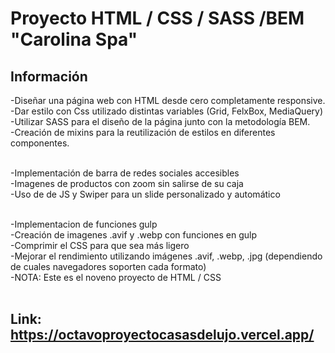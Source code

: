 # Proyecto HTML / CSS / SASS /BEM "Carolina Spa"


## Información

-Diseñar una página web con HTML desde cero  completamente responsive. <br>
-Dar estilo con Css utilizado distintas variables (Grid, FelxBox, MediaQuery)<br>
-Utilizar SASS para el diseño de la página junto con la metodología BEM.<br>
-Creación de mixins para la reutilización de estilos en diferentes componentes.<br><br>

-Implementación de barra de redes sociales accesibles<br>
-Imagenes de productos con zoom sin salirse de su caja<br>
-Uso de de JS y Swiper para un slide personalizado y automático<br><br>

-Implementacion de funciones gulp<br>
-Creación de imagenes .avif y .webp con funciones en gulp<br>
-Comprimir el CSS para que sea más ligero<br>
-Mejorar el rendimiento utilizando imágenes .avif, .webp, .jpg (dependiendo de cuales navegadores soporten cada formato)<br>
-NOTA: Este es el noveno proyecto de HTML / CSS
<br><br>



## Link:  https://octavoproyectocasasdelujo.vercel.app/
